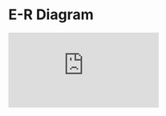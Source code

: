 # E-R Diagram 

![alt text](https://github.com/MrPaterax/Band-booking/blob/main/Music%20Booking%20ER%20Diagram.pdf)
